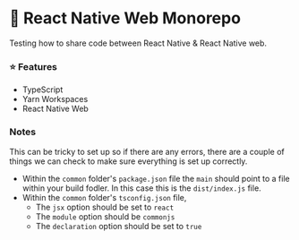# :space_invader: React Native Web Monorepo

Testing how to share code between React Native & React Native web.

### :star: Features

- TypeScript
- Yarn Workspaces
- React Native Web

### Notes

This can be tricky to set up so if there are any errors, there are a couple of things we can check to make sure everything is set up correctly.

- Within the `common` folder's `package.json` file the `main` should point to a file within your build fodler. In this case this is the `dist/index.js` file.
- Within the `common` folder's `tsconfig.json` file,
  - The `jsx` option should be set to `react`
  - The `module` option should be `commonjs`
  - The `declaration` option should be set to `true`
